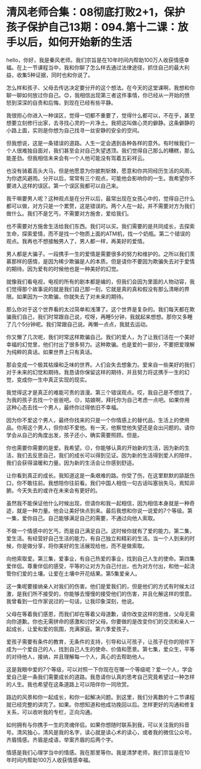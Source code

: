 # 清风老师合集：08彻底打败2+1，保护孩子保护自己13期：094.第十二课：放手以后，如何开始新的生活

hello，你好，我是秦风老师。我们宗旨是在10年时间内帮助100万人收获情感幸福。在上一节课程当中，我和你聊了怎么样去通过法律途径，抓住自己的最大利益，收集5种证据，同时也和你说了。

怎么样和孩子、父母去传达决定要分开的这个想法。在今天的这堂课啊，我想和你聊一聊如何放过你自己。😊，我相信出现第三者这件事情，你已经从一开始的愤怒到深深的自责和后悔，到现在已经有些平静。

我很担心你进入一种误区，觉得一切都不重要了，觉得什么都可以，不在乎，甚至想要立刻修行出家，去寻找心灵的一片净土。我把这叫做心灵的僻静。这条僻静的小路上面，实则是你想为自己找寻一丝安静的安全的空间。

但我想说，这是一条错误的道路。人生一定会遇到各种各样的意外。有时候我们一个人很难独自面对，我们甚至会对自己失望透顶。我们觉得自己那么的糟糕，那么能差劲。但我相信未来会有一个人他可能没有驾着五彩祥云。

也没有骑着高头大马，但是他愿意为你披荆斩棘，愿意和你共同经历生活的风雨，为你遮风避雨。分开以后，常常有三个观点，可能他会影响你的一生。我希望你不要进入这样的误区。第一个误区我都可以自己来。

我干嘛要男人呢？这种观点是在分开以后，最常出现在女孩心中的，觉得自己什么都可以做，对方只是一个累赘，这是错误的。两个人在一起，并不需要对方为我们做什么。我们不是乞丐，不需要对方施舍，爱给我们。

也不需要对方施舍生活给我们东西。我们可以买。我们需要的是共同成长，去探索生命，探索爱情，而不是找一个物质上面的ATM机，找一个奶瓶。第二个错误的观点。我再也不想接触男人了，男人都一样，再美好的爱情。

男人都是大骗子。一段携手一生的爱情是需要很多的努力和维护的。之所以我们羡慕那样的感情，是因为稀少欺骗是人的本质。但是请你不要因为欺骗失去对于爱情的期待。因为爱有的时候他也是一种美好的幻觉。

就像我们看电视，电视的所有的剧本都是编的，但我们会因为里面的人物动容，我们觉得那个故事说的就是我们自己那一刻，它就是真的真和假没有那么清晰的界限。如果因为一次欺骗，你就失去了对未来的期待。

那么你对于这个世界看的太过简单和浅薄了。这个世界是复杂的。我们每天都在欺骗我们自己，我们时常跟自己说，哎呀，再睡5分钟，我就起来想想。那你又多睡了几个5分钟呢。我们常跟自己说。再懒一点点，我就去运动。

你又懒了几次呢，我们时常这样欺骗自己。我们的爱人，为了让我们活在一个美好幸福的幻觉里，他们付出了很多努力。这种欺骗。也是爱的一部分，不要把爱理解为纯粹的真话。如果世界上只有真话。

那会变成一个极其枯燥和乏味的世界。人们会失去想象力。爱来自一些美好的我们对于未来的幻觉和期待。我恳请你保留这样的期待，并且努力将这携手一生的幻觉，变成你一生中真正实现的现实。

我觉得这才是真正的难能可贵的浪漫。第三个错误观点。哎，我自己是不想找了，为我的孩子去找一个爸爸吧。😔，姑娘啊，拜托你为自己考虑一点吧。如果你用这种心态去找一个男人，最终你过得依旧不幸福。

因为你不爱这个男人，最终你找来的只是一个你情感上的替代品，生活上的使用品。你用这个男人，但你却不爱他。有一天，他察觉他失望还是会出问题的。请你学会从自己的角度出发，孩子还小，确实需要照顾。但是。

你也需要你需要的是爱。我希望。😔，你能够认真的开始新的生活，因为新的生活，我们去反思自己，我们的成长可以得到见证。因为新的生活得到爱人的陪伴，我们会获得温暖和力量。因为新的生活会让你感到舒适。

让你看到真正的成长。我知道这是一条艰难的路。你受了伤，在这里默默的舔舐伤口，你不敢往前。我想陪你往前看。我们中国人相信一句古话叫塞翁失马，焉知非腑。今天失去的或许在未来会有更好的。

虽然我不能保证他什么时候出现，但请你和我一起相信，因为相信本身就是一种奇迹，就是一种力量。他会让美好快点到来。最后我想和你说一说爱的7个等级。第一集，爱你自己。自己能够满足自己的需要，不通过向他人索取。

不做一个情感中的乞丐，而是自己满足自己。这时候你就有了爱的能力。第二集，爱生活。有经营好自己生活的能力，有自己独立和精彩的生活。当一个人到来的时候，你是做分享，将你美好的生活展现给他，而不是做索取。

向他索取爱。第三集，爱事业，有自己热爱的事业，找到自己人生的使命。第四集爱伴侣。尊重伴侣的感受，平等的让对方为自己付出，也为对方付出，和他一起浇管你们爱的土壤。让爱在土壤中开花结果。第5集爱亲人。

这一集呢要接纳亲人对我们的伤害。他们是爱我们的，但是他们的方式有时候太过激，是我们所不接受的，你能够去慢慢的接受他们的伤害，并且化解这样的恨意。我曾看到一位作家说过的一句话，让我印象深刻，他说。

父母在等着我们感恩，而我们却在等着父母道歉，请你改变这样的思维，父母无需向你道歉。你也无需拼命的感激和讨好父母。你要做的是改变你们的交流和亲人一起成长，让爱和爱的氛围，充满家庭。第六季爱孩子。

爱孩子需要有条件的教育，无条件的支持，引导和认可孩子，让孩子在你的陪伴下成为一个爱自己的人，找到自己人生的使命、价值和愿景。第七集，爱众生，平等的对待他人，接纳，并且理解每一个人，真心的去帮助他人。

这是我眼中爱的7个等级，可以对照一下你现在在哪一个等级呢？爱一个人，学会爱自己是一条我们需要成长的道路。我恳请你认真的思考自己究竟希望过一种怎样的人生。我也希望在这条道路上可以陪伴你一同欣赏。

路边的风景和你一起成长，和你一起解决问题。到这里，我们分离数的十二节课程就已经完整的讲完了。如果。你想知道和他成功挽回以后。怎样更好的沟通和修复关系，可以收听我的专栏，正向沟通。

如何拥有与你携手一生的灵魂伴侣。如果你想随时联系到我，可以关注我的抖音号。清风独心，清风是我的名字，读心就是读心术的读心，或者我的微信公众号。齐眉情感。齐眉是成语，举案齐眉的后两个字。

情感是我们心理学当中的情感。我在那里等你。我是清梦老师，我们宗旨是在10年时间内帮助100万人收获情感幸福。

